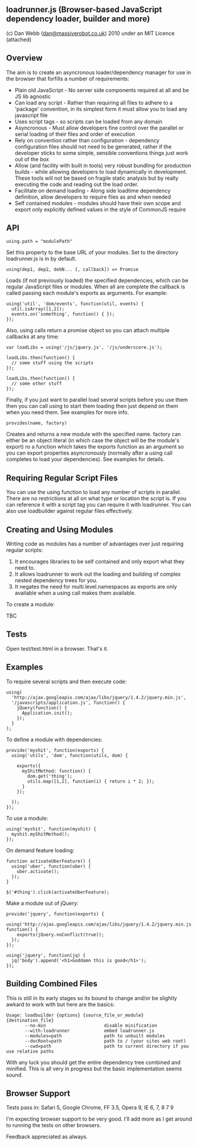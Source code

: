 loadrunner.js (Browser-based JavaScript dependency loader, builder and more)
---------------------------------------------------------------------

(c) Dan Webb (dan@massiverobot.co.uk) 2010 under an MIT Licence (attached)

Overview
--------

The aim is to create an asyncronous loader/dependency manager for use in the browser that forfills a number of requirements:

* Plain old JavaScript - No server side components required at all and be JS lib agnostic
* Can load any script -  Rather than requiring all files to adhere to a 'package' convention, in its simplest form it must allow you to load any javascript file
* Uses script tags - so scripts can be loaded from any domain
* Asyncronous - Must allow developers fine control over the parallel or serial loading of their files and order of execution
* Rely on convention rather than configuration - dependency configuration files should not need to be generated, rather if the developer sticks to some simple, sensible conventions things just work out of the box
* Allow (and facility with built in tools) very robust bundling for production builds - while allowing developers to load dynamically in development.  These tools will not be based on fragile static analysis but by really executing the code and reading out the load order.
* Facilitate on demand loading - Along side loadtime dependency definition, allow developers to require files as and when needed
* Self contained modules - modules should have their own scope and export only explicitly defined values in the style of CommonJS require

API
---

    using.path = "modulePath"

Set this property to the base URL of your modules.  Set to the directory loadrunner.js is in by default.

    using(dep1, dep2, debN... [, callback]) => Promise

Loads (if not previously loaded) the specified dependencies, which can be regular JavaScript files or modules.  When all are complete the callback is called passing each module's exports as arguments.  For example:

    using('util', 'dom/events', function(util, events) {
      util.isArray([1,2]);
      events.on('something', function() { });
    });

Also, using calls return a promise object so you can attach multiple callbacks at any time:

    var loadLibs = using('/js/jquery.js', '/js/underscore.js');

    loadLibs.then(function() {
      // some stuff using the scripts
    });

    loadLibs.then(function() {
      // some other stuff
    });

Finally, if you just want to parallel load several scripts before you use them then you can call using to start them loading then just depend on them when you need them. See examples for more info.

    provides(name, factory)

Creates and returns a new module with the specified name.  factory can either be an object literal (in which case the object will be the module's export) ro a function which takes the exports function as an argument so you can export properties asyncronously (normally after a using call completes to load your dependencies). See examples for details.

Requiring Regular Script Files
------------------------------

You can use the using function to load any number of scripts in parallel.  There are no restrictions at all on what type or location the script is.  If you can reference it with a script tag you can require it with loadrunner.  You can also use loadbuilder against regular files effectively.

Creating and Using Modules
------------------------------

Writing code as modules has a number of advantages over just requiring regular scripts:

  1. It encourages libraries to be self contained and only export what they need to.
  2. It allows loadrunner to work out the loading and building of complex nested dependency trees for you.
  3. It negates the need for multi.level.namespaces as exports are only available when a using call makes them available.

To create a module:

TBC

Tests
-----

Open test/test.html in a browser.  That's it.


Examples
--------

To require several scripts and then execute code:

    using(
      'http://ajax.googleapis.com/ajax/libs/jquery/1.4.2/jquery.min.js',
      '/javascripts/application.js', function() {
        jQuery(function() {
          Application.init();
        });
      }
    );

To define a module with dependencies:

    provide('myshit', function(exports) {
      using('utils', 'dom', function(utils, dom) {

        exports({
          myShitMethod: function() {
            dom.get('thing');
            utils.map([1,2], function(i) { return i * 2; });
          }
        });

      });
    });

To use a module:

    using('myshit', function(myshit) {
      myshit.myShitMethod();
    });

On demand feature loading:

    function activateUberFeature() {
      using('uber', function(uber) {
        uber.activate();
      });
    }

    $('#thing').click(activateUberFeature);

Make a module out of jQuery:

    provide('jquery', function(exports) {
      using('http://ajax.googleapis.com/ajax/libs/jquery/1.4.2/jquery.min.js', function() {
        exports(jQuery.noConflict(true));
      });
    });

    using('jquery', function(jq) {
      jq('body').append('<h1>Goddamn this is good</h1>');
    });


Building Combined Files
-----------------------

This is still in its early stages so its bound to change and/or be slightly awkard to work with but here are the basics:

    Usage: loadbuilder {options} {source_file_or_module} {destination_file}
           --no-min                      disable minification
           --with-loadrunner             embed loadrunner.js
           --modules=path                path to unbuilt modules
           --docRoot=path                path to / (your sites web root)
           --cwd=path                    path to current directory if you use relative paths

With any luck you should get the entire dependency tree combined and minified. This is all very in progress but the basic implementation seems sound.

Browser Support
---------------

Tests pass in: Safari 5, Google Chrome, FF 3.5, Opera 9, IE 6, 7, 8 7 9

I'm expecting browser support to be very good.  I'll add more as I get around to running the tests on other browsers.

Feedback appreciated as always.